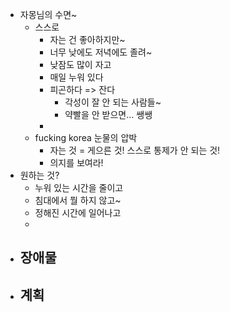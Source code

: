 - 자몽님의 수면~
	- 스스로
		- 자는 건 좋아하지만~
		- 너무 낮에도 저녁에도 졸려~
		- 낮잠도 많이 자고
		- 매일 누워 있다
		- 피곤하다 => 잔다
			- 각성이 잘 안 되는 사람들~
			- 약빨을 안 받으면... 쌩쌩
		-
	- fucking korea 눈물의 압박
		- 자는 것 = 게으른 것! 스스로 통제가 안 되는 것!
		- 의지를 보여라!
- 원하는 것?
	- 누워 있는 시간을 줄이고
	- 침대에서 뭘 하지 않고~
	- 정해진 시간에 일어나고
	-
- 장애물
	-
- 계획
	-